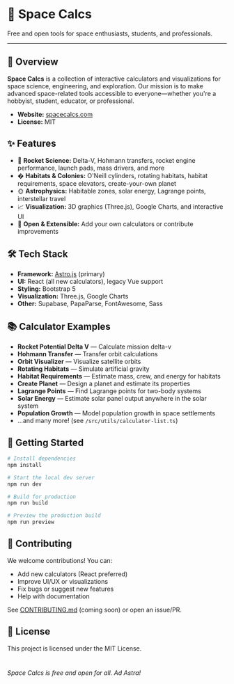 # 🚀 Space Calcs

Free and open tools for space enthusiasts, students, and professionals.


---



## 🌌 Overview



**Space Calcs** is a collection of interactive calculators and visualizations for space science, engineering, and exploration. Our mission is to make advanced space-related tools accessible to everyone—whether you're a hobbyist, student, educator, or professional.



-   **Website:** [spacecalcs.com](https://spacecalcs.com)
-   **License:** MIT



## ✨ Features



-   🚀 **Rocket Science:** Delta-V, Hohmann transfers, rocket engine performance, launch pads, mass drivers, and more
-   � **Habitats & Colonies:** O'Neill cylinders, rotating habitats, habitat requirements, space elevators, create-your-own planet
-   🌞 **Astrophysics:** Habitable zones, solar energy, Lagrange points, interstellar travel
-   📈 **Visualization:** 3D graphics (Three.js), Google Charts, and interactive UI
-   🧮 **Open & Extensible:** Add your own calculators or contribute improvements



## 🛠️ Tech Stack



-   **Framework:** [Astro.js](https://astro.build/) (primary)
-   **UI:** React (all new calculators), legacy Vue support
-   **Styling:** Bootstrap 5
-   **Visualization:** Three.js, Google Charts
-   **Other:** Supabase, PapaParse, FontAwesome, Sass



## 📚 Calculator Examples



-   **Rocket Potential Delta V** — Calculate mission delta-v
-   **Hohmann Transfer** — Transfer orbit calculations
-   **Orbit Visualizer** — Visualize satellite orbits
-   **Rotating Habitats** — Simulate artificial gravity
-   **Habitat Requirements** — Estimate mass, crew, and energy for habitats
-   **Create Planet** — Design a planet and estimate its properties
-   **Lagrange Points** — Find Lagrange points for two-body systems
-   **Solar Energy** — Estimate solar panel output anywhere in the solar system
-   **Population Growth** — Model population growth in space settlements
-   ...and many more! (see `/src/utils/calculator-list.ts`)



## 🚀 Getting Started



```bash
# Install dependencies
npm install

# Start the local dev server
npm run dev

# Build for production
npm run build

# Preview the production build
npm run preview
```



## 🤝 Contributing



We welcome contributions! You can:

-   Add new calculators (React preferred)
-   Improve UI/UX or visualizations
-   Fix bugs or suggest new features
-   Help with documentation



See [CONTRIBUTING.md](CONTRIBUTING.md) (coming soon) or open an issue/PR.



## 📝 License


This project is licensed under the MIT License.


#

_Space Calcs is free and open for all. Ad Astra!_
